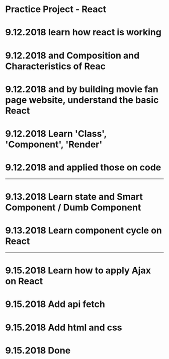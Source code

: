 # Practice Project - React
# 9.12.2018 learn how react is working
# 9.12.2018 and Composition and Characteristics of Reac
# 9.12.2018 and by building movie fan page website, understand the basic React
# 9.12.2018 Learn 'Class', 'Component', 'Render' 
# 9.12.2018 and applied those on code
 -----------------------------------------
# 9.13.2018 Learn state and Smart Component / Dumb Component 
# 9.13.2018 Learn component cycle on React
----------------------
# 9.15.2018 Learn how to apply Ajax on React
# 9.15.2018 Add api fetch
# 9.15.2018 Add html and css
# 9.15.2018 Done
